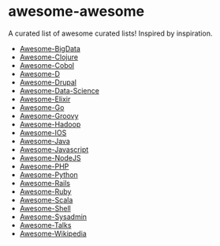 awesome-awesome
===============

A curated list of awesome curated lists! Inspired by inspiration.

* [Awesome-BigData][bigdata]
* [Awesome-Clojure][clojure]
* [Awesome-Cobol][cobol]
* [Awesome-D][d]
* [Awesome-Drupal][drupal]
* [Awesome-Data-Science][datascience]
* [Awesome-Elixir][elixir]
* [Awesome-Go][go]
* [Awesome-Groovy][groovy]
* [Awesome-Hadoop][hadoop]
* [Awesome-IOS][ios]
* [Awesome-Java][java]
* [Awesome-Javascript][javascript]
* [Awesome-NodeJS][nodejs]
* [Awesome-PHP][php]
* [Awesome-Python][python]
* [Awesome-Rails][rails]
* [Awesome-Ruby][ruby]
* [Awesome-Scala][scala]
* [Awesome-Shell][shell]
* [Awesome-Sysadmin][sysadmin]
* [Awesome-Talks][talks]
* [Awesome-Wikipedia][wiki]

[bigdata]: https://github.com/onurakpolat/awesome-bigdata
[clojure]: https://github.com/razum2um/awesome-clojure
[cobol]: https://github.com/dshimy/awesome-cobol
[d]: https://github.com/zhaopuming/awesome-d
[datascience]: https://github.com/MStumpp/awesome-data-science
[drupal]: https://github.com/mrsinguyen/awesome-drupal
[elixir]: https://github.com/h4cc/awesome-elixir
[go]: https://github.com/avelino/awesome-go
[groovy]: https://github.com/khannedy/awesome-groovy
[hadoop]: https://github.com/youngwookim/awesome-hadoop
[ios]: https://github.com/kugland/awesome-ios
[java]: https://github.com/khannedy/awesome-java
[javascript]: https://github.com/sorrycc/awesome-javascript
[nodejs]: https://github.com/vndmtrx/awesome-nodejs
[php]: https://github.com/ziadoz/awesome-php
[python]: https://github.com/vinta/awesome-python
[rails]: https://github.com/dpaluy/awesome-rails
[ruby]: https://github.com/Sdogruyol/awesome-ruby
[scala]: https://github.com/lauris/awesome-scala
[shell]: https://github.com/alebcay/awesome-shell
[sysadmin]: https://github.com/kahun/awesome-sysadmin
[talks]: https://github.com/JanVanRyswyck/awesome-talks
[wiki]: https://github.com/emijrp/awesome-wikipedia
